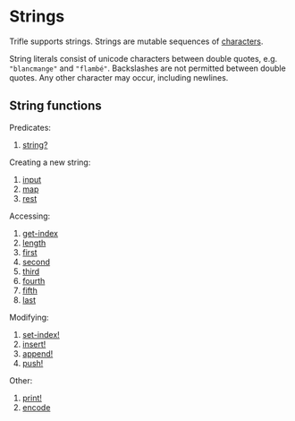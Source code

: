 # Strings

Trifle supports strings. Strings are mutable sequences of
[characters](Characters.md).

String literals consist of unicode characters between double quotes,
e.g. `"blancmange"` and `"flambé"`. Backslashes are not permitted
between double quotes. Any other character may occur, including
newlines.

## String functions

Predicates:

1. [string?](Strings-StringPredicate.md)

Creating a new string:

1. [input](Strings-Input.md)
2. [map](Sequences-Map.md)
3. [rest](Sequences-Rest.md)

Accessing:

1. [get-index](Sequences-GetIndex.md)
2. [length](Sequences-Length.md)
3. [first](Sequence-First.md)
4. [second](Sequences-Second.md)
5. [third](Sequences-Third.md)
6. [fourth](Sequences-Fourth.md)
7. [fifth](Sequences-Fifth.md)
8. [last](Sequences-Last.md)

Modifying:

1. [set-index!](Sequences-SetIndex.md)
2. [insert!](Sequences-Insert.md)
3. [append!](Sequences-Append.md)
4. [push!](Sequences-Push.md)

Other:

1. [print!](Strings-Print.md)
2. [encode](Strings-Encode.md)
